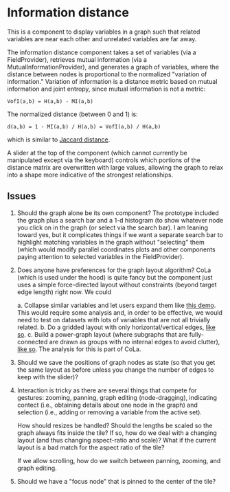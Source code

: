 # Information distance

This is a component to display variables in a graph
such that related variables are near each other and
unrelated variables are far away.

The information distance component takes a set of
variables (via a FieldProvider), retrieves mutual
information (via a MutualInformationProvider), and generates
a graph of variables, where the distance between nodes is
proportional to the normalized "variation of information."
Variation of information is a distance metric based on mutual
information and joint entropy, since mutual information
is not a metric:

    VofI(a,b) = H(a,b) - MI(a,b)

The normalized distance (between 0 and 1) is:

    d(a,b) = 1 - MI(a,b) / H(a,b) = VofI(a,b) / H(a,b)

which is similar to [Jaccard distance]().

A slider at the top of the component (which cannot currently be
manipulated except via the keyboard) controls which portions of the
distance matrix are overwritten with large values, allowing the graph
to relax into a shape more indicative of the strongest relationships.

[Jaccard distance]: https://en.wikipedia.org/wiki/Jaccard_index

## Issues

1. Should the graph alone be its own component?
   The prototype included the graph plus a search bar and a 1-d histogram
   (to show whatever node you click on in the graph (or select via the search bar).
   I am leaning toward yes, but it complicates things if we want a separate
   search bar to highlight matching variables in the graph without "selecting" them
   (which would modify parallel coordinates plots and other components paying
   attention to selected variables in the FieldProvider).

2. Does anyone have preferences for the graph layout algorithm?
   CoLa (which is used under the hood) is quite fancy but the component just uses
   a simple force-directed layout without constraints (beyond target edge length)
   right now. We could

    a. Collapse similar variables and let users expand them like
       [this demo](http://marvl.infotech.monash.edu/webcola/examples/browsemovies.html).
       This would require some analysis and, in order to be effective, we
       would need to test on datasets with lots of variables that are not all
       trivially related.
    b. Do a gridded layout with only horizontal/vertical edges,
       [like so](http://marvl.infotech.monash.edu/webcola/examples/dotpowergraph.html).
    c. Build a power-graph layout (where subgraphs that are fully-connected
       are drawn as groups with no internal edges to avoid clutter),
       [like so](http://marvl.infotech.monash.edu/webcola/examples/powergraph.html).
       The analysis for this is part of CoLa.

3. Should we save the positions of graph nodes as state (so that you get the same
   layout as before unless you change the number of edges to keep with the slider)?

4. Interaction is tricky as there are several things that compete for gestures:
   zooming, panning, graph editing (node-dragging), indicating contect (i.e.,
   obtaining details about one node in the graph) and selection (i.e., adding
   or removing a variable from the active set).

   How should resizes be handled? Should the lengths be scaled so the graph always
   fits inside the tile? If so, how do we deal with a changing layout (and thus
   changing aspect-ratio and scale)? What if the current layout is a bad match for
   the aspect ratio of the tile?

   If we allow scrolling, how do we switch between panning, zooming, and graph
   editing.

5. Should we have a "focus node" that is pinned to the center of the tile?
